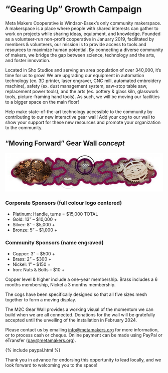 # “Gearing Up” Growth Campaign

Meta Makers Cooperative is Windsor-Essex’s only community makerspace. A makerspace is a place
where people with shared interests can gather to work on projects while sharing ideas, equipment, and
knowledge. Founded as a volunteer-run non-profit cooperative in January 2019, facilitated by members &
volunteers, our mission is to provide access to tools and resources to maximize human potential. By
connecting a diverse community of makers, we bridge the gap between science, technology and the arts,
and foster innovation.

Located in Sho Studios and serving an area population of over 340,000, it’s time for us to grow! We are
upgrading our equipment in automation technology (ex. 3D printer, laser engraver, CNC mill, automated
embroidery machine), safety (ex. dust management system, saw-stop table saw, replacement power
tools), and the arts (ex. pottery & glass kiln, glasswork tools, picture-framing hand tools). As such, we will
be moving our facilities to a bigger space on the main floor!

Help make state-of-the-art technology accessible to the community by contributing to our new interactive
gear wall! Add your cog to our wall to show your support for these new resources and promote your
organization to the community.

## “Moving Forward” Gear Wall *concept*

![gearwall](/assets/images/gear-wall.png "Gear Wall Concept")

### Corporate Sponsors (full colour logo centered) 
- Platinum: Handle, turns = $15,000 TOTAL
- Gold: 13” – $10,000 +
- Silver: 8” – $5,000 +
- Bronze: 5” – $1,000 +

### Community Sponsors (name engraved)
- Copper: 3” – $500 +
- Brass: 2” – $300 +
- Nickel: 1” – $150 +
- Iron: Nuts & Bolts – $10 +

Copper level & higher include a one-year membership. Brass includes a 6 months membership, Nickel a
3 months membership.

The cogs have been specifically designed so that all five sizes mesh together to form a moving display.

The M2C Gear Wall provides a working visual of the momentum we can build when we are all connected.
Donations for the wall will be gratefully accepted until the unveiling of the installation in February 2024.

Please contact us by emailing [info@metamakers.org](mailto:info@metamakers.org) for more information, or to process cash or cheque. Online payment can be made
using PayPal or eTransfer ([pay@metamakers.org](mailto:pay@metamakers.org)).

{% include paypal.html %}

Thank you in advance for endorsing this opportunity to lead locally, and we look forward to welcoming
you to the space!
